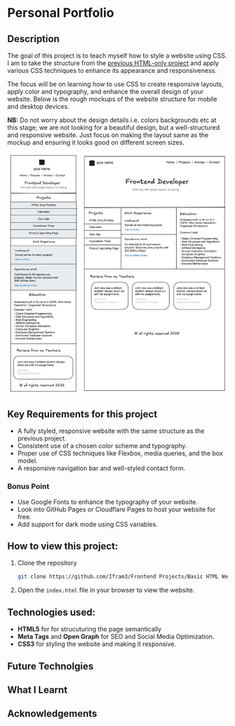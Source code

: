 # Personal Portfolio

## Description
The goal of this project is to teach myself how to style a website using CSS. I am to take the structure from the [previous HTML-only project](https://github.com/Ifram3/roadmap.sh-projects/tree/main/Frontend%20Projects/Basic%20HTML%20Website) and apply various CSS techniques to enhance its appearance and responsiveness.

The focus will be on learning how to use CSS to create responsive layouts, apply color and typography, and enhance the overall design of your website. Below is the rough mockups of the website structure for mobile and desktop devices. 

**NB:** Do not worry about the design details i.e. colors backgrounds etc at this stage; we are not looking for a beautiful design, but a well-structured and responsive website. Just focus on making the layout same as the mockup and ensuring it looks good on different screen sizes.

![Portfolio-Template](images/portfolio-template-xdhki.png)

## Key Requirements for this project

- A fully styled, responsive website with the same structure as the previous project.
- Consistent use of a chosen color scheme and typography.
- Proper use of CSS techniques like Flexbox, media queries, and the box model.
- A responsive navigation bar and well-styled contact form.
    
### Bonus Point
- Use Google Fonts to enhance the typography of your website.
- Look into GitHub Pages or Cloudflare Pages to host your website for free.
- Add support for dark mode using CSS variables.

## How to view this project:

1. Clone the repository
    ```bash
    git clone https://github.com/Ifram3/Frontend Projects/Basic HTML Website/index.html
    ```
2. Open the `index.html` file in your browser to view the website.

## Technologies used:
- **HTML5** for for strucuturing the page semantically 
- **Meta Tags** and **Open Graph** for SEO and Social Media Optimization.
- **CSS3** for styling the website and making it responsive.

## Future Technolgies

## What I Learnt

## Acknowledgements